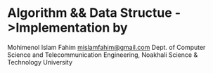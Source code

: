 # Algorithm && Data Structue ->Implementation by
Mohimenol Islam Fahim
mislamfahim@gmail.com
Dept. of Computer Science and Telecommunication Engineering,
Noakhali Science & Technology University

